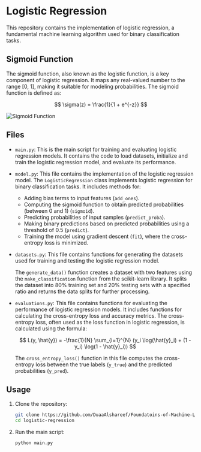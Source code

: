 # Logistic Regression

This repository contains the implementation of logistic regression, a fundamental machine learning algorithm used for binary classification tasks. 

## Sigmoid Function

The sigmoid function, also known as the logistic function, is a key component of logistic regression. It maps any real-valued number to the range [0, 1], making it suitable for modeling probabilities. The sigmoid function is defined as:

$$ \sigma(z) = \frac{1}{1 + e^{-z}} $$


![Sigmoid Function](https://raw.githubusercontent.com/Codecademy/docs/main/media/sigmoid-function.png)

## Files

- `main.py`: This is the main script for training and evaluating logistic regression models. It contains the code to load datasets, initialize and train the logistic regression model, and evaluate its performance. 

- `model.py`: This file contains the implementation of the logistic regression model. The `LogisticRegression` class implements logistic regression for binary classification tasks. It includes methods for:
  - Adding bias terms to input features (`add_ones`).
  - Computing the sigmoid function to obtain predicted probabilities (between 0 and 1) (`sigmoid`).
  - Predicting probabilities of input samples (`predict_proba`).
  - Making binary predictions based on predicted probabilities using a threshold of 0.5 (`predict`).
  - Training the model using gradient descent (`fit`), where the cross-entropy loss is minimized.
  


- `datasets.py`: This file contains functions for generating the datasets used for training and testing the logistic regression model.

     The `generate_data()` function creates a dataset with two features using the `make_classification` function from the scikit-learn library. It splits the dataset into 80% training set and 20% testing sets with a specified ratio and returns the data splits for further processing.

- `evaluations.py`: This file contains functions for evaluating the performance of logistic regression models. It includes functions for calculating the cross-entropy loss and accuracy metrics.
 The cross-entropy loss, often used as the loss function in logistic regression, is calculated using the formula:

    $$ L(y, \hat{y}) = -\frac{1}{N} \sum_{i=1}^{N} (y_i \log(\hat{y}_i) + (1 - y_i) \log(1 - \hat{y}_i)) $$

  

    The `cross_entropy_loss()` function in this file computes the cross-entropy loss between the true labels (`y_true`) and the predicted probabilities (`y_pred`).



## Usage

1. Clone the repository:
    ```bash
    git clone https://github.com/DuaaAlshareef/Foundatoins-of-Machine-Learning.git
    cd logistic-regression
    ```


2. Run the main script:
    ```bash
    python main.py
    ```
